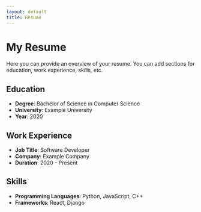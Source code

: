 ```yaml
---
layout: default
title: Resume
---
```


# My Resume

Here you can provide an overview of your resume. You can add sections for education, work experience, skills, etc.

## Education

- **Degree**: Bachelor of Science in Computer Science
- **University**: Example University
- **Year**: 2020

## Work Experience

- **Job Title**: Software Developer
- **Company**: Example Company
- **Duration**: 2020 - Present

## Skills

- **Programming Languages**: Python, JavaScript, C++
- **Frameworks**: React, Django
